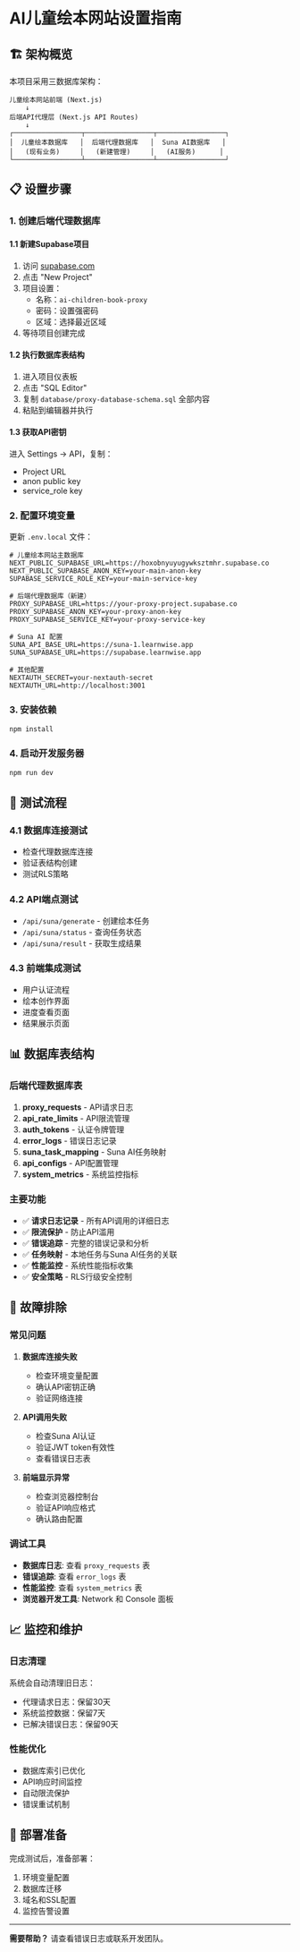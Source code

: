 # AI儿童绘本网站设置指南

## 🏗️ 架构概览

本项目采用三数据库架构：

```
儿童绘本网站前端 (Next.js)
    ↓
后端API代理层 (Next.js API Routes)
    ↓
┌─────────────────┬─────────────────┬─────────────────┐
│  儿童绘本数据库   │  后端代理数据库   │  Suna AI数据库   │
│   (现有业务)     │   (新建管理)     │   (AI服务)      │
└─────────────────┴─────────────────┴─────────────────┘
```

## 📋 设置步骤

### 1. 创建后端代理数据库

#### 1.1 新建Supabase项目
1. 访问 [supabase.com](https://supabase.com)
2. 点击 "New Project"
3. 项目设置：
   - 名称：`ai-children-book-proxy`
   - 密码：设置强密码
   - 区域：选择最近区域
4. 等待项目创建完成

#### 1.2 执行数据库表结构
1. 进入项目仪表板
2. 点击 "SQL Editor"
3. 复制 `database/proxy-database-schema.sql` 全部内容
4. 粘贴到编辑器并执行

#### 1.3 获取API密钥
进入 Settings → API，复制：
- Project URL
- anon public key  
- service_role key

### 2. 配置环境变量

更新 `.env.local` 文件：

```env
# 儿童绘本网站主数据库
NEXT_PUBLIC_SUPABASE_URL=https://hoxobnyuyugywksztmhr.supabase.co
NEXT_PUBLIC_SUPABASE_ANON_KEY=your-main-anon-key
SUPABASE_SERVICE_ROLE_KEY=your-main-service-key

# 后端代理数据库（新建）
PROXY_SUPABASE_URL=https://your-proxy-project.supabase.co
PROXY_SUPABASE_ANON_KEY=your-proxy-anon-key
PROXY_SUPABASE_SERVICE_KEY=your-proxy-service-key

# Suna AI 配置
SUNA_API_BASE_URL=https://suna-1.learnwise.app
SUNA_SUPABASE_URL=https://supabase.learnwise.app

# 其他配置
NEXTAUTH_SECRET=your-nextauth-secret
NEXTAUTH_URL=http://localhost:3001
```

### 3. 安装依赖

```bash
npm install
```

### 4. 启动开发服务器

```bash
npm run dev
```

## 🧪 测试流程

### 4.1 数据库连接测试
- 检查代理数据库连接
- 验证表结构创建
- 测试RLS策略

### 4.2 API端点测试
- `/api/suna/generate` - 创建绘本任务
- `/api/suna/status` - 查询任务状态  
- `/api/suna/result` - 获取生成结果

### 4.3 前端集成测试
- 用户认证流程
- 绘本创作界面
- 进度查看页面
- 结果展示页面

## 📊 数据库表结构

### 后端代理数据库表

1. **proxy_requests** - API请求日志
2. **api_rate_limits** - API限流管理
3. **auth_tokens** - 认证令牌管理
4. **error_logs** - 错误日志记录
5. **suna_task_mapping** - Suna AI任务映射
6. **api_configs** - API配置管理
7. **system_metrics** - 系统监控指标

### 主要功能

- ✅ **请求日志记录** - 所有API调用的详细日志
- ✅ **限流保护** - 防止API滥用
- ✅ **错误追踪** - 完整的错误记录和分析
- ✅ **任务映射** - 本地任务与Suna AI任务的关联
- ✅ **性能监控** - 系统性能指标收集
- ✅ **安全策略** - RLS行级安全控制

## 🔧 故障排除

### 常见问题

1. **数据库连接失败**
   - 检查环境变量配置
   - 确认API密钥正确
   - 验证网络连接

2. **API调用失败**
   - 检查Suna AI认证
   - 验证JWT token有效性
   - 查看错误日志表

3. **前端显示异常**
   - 检查浏览器控制台
   - 验证API响应格式
   - 确认路由配置

### 调试工具

- **数据库日志**: 查看 `proxy_requests` 表
- **错误追踪**: 查看 `error_logs` 表  
- **性能监控**: 查看 `system_metrics` 表
- **浏览器开发工具**: Network 和 Console 面板

## 📈 监控和维护

### 日志清理
系统会自动清理旧日志：
- 代理请求日志：保留30天
- 系统监控数据：保留7天
- 已解决错误日志：保留90天

### 性能优化
- 数据库索引已优化
- API响应时间监控
- 自动限流保护
- 错误重试机制

## 🚀 部署准备

完成测试后，准备部署：
1. 环境变量配置
2. 数据库迁移
3. 域名和SSL配置
4. 监控告警设置

---

**需要帮助？** 请查看错误日志或联系开发团队。

